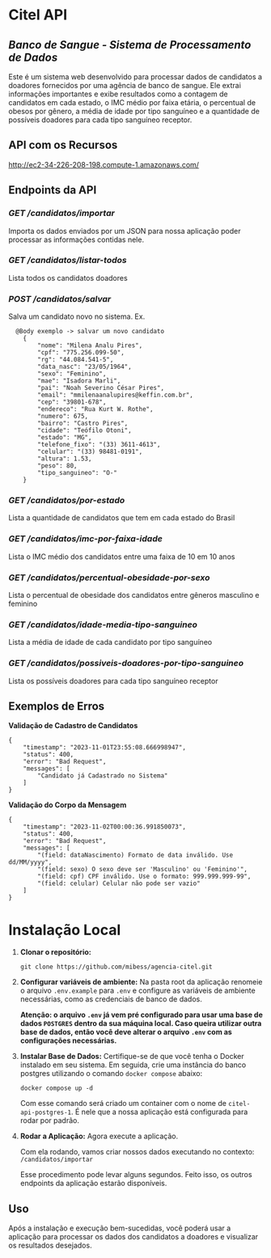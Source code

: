 # Citel API

## _Banco de Sangue - Sistema de Processamento de Dados_

Este é um sistema web desenvolvido para processar dados de candidatos a doadores fornecidos por uma agência de banco de sangue. Ele extrai informações importantes e exibe resultados como a contagem de candidatos em cada estado, o IMC médio por faixa etária, o percentual de obesos por gênero, a média de idade por tipo sanguíneo e a quantidade de possíveis doadores para cada tipo sanguíneo receptor.

## API com os Recursos

http://ec2-34-226-208-198.compute-1.amazonaws.com/

## Endpoints da API

### _GET /candidatos/importar_

Importa os dados enviados por um JSON para nossa aplicação poder processar as informações contidas nele.

### _GET /candidatos/listar-todos_

Lista todos os candidatos doadores

### _POST /candidatos/salvar_

Salva um candidato novo no sistema. Ex.

```
  @Body exemplo -> salvar um novo candidato
	{
		"nome": "Milena Analu Pires",
		"cpf": "775.256.099-50",
		"rg": "44.084.541-5",
		"data_nasc": "23/05/1964",
		"sexo": "Feminino",
		"mae": "Isadora Marli",
		"pai": "Noah Severino César Pires",
		"email": "mmilenaanalupires@keffin.com.br",
		"cep": "39801-678",
		"endereco": "Rua Kurt W. Rothe",
		"numero": 675,
		"bairro": "Castro Pires",
		"cidade": "Teófilo Otoni",
		"estado": "MG",
		"telefone_fixo": "(33) 3611-4613",
		"celular": "(33) 98481-0191",
		"altura": 1.53,
		"peso": 80,
		"tipo_sanguineo": "O-"
	}
```

### _GET /candidatos/por-estado_

Lista a quantidade de candidatos que tem em cada estado do Brasil

### _GET /candidatos/imc-por-faixa-idade_

Lista o IMC médio dos candidatos entre uma faixa de 10 em 10 anos

### _GET /candidatos/percentual-obesidade-por-sexo_

Lista o percentual de obesidade dos candidatos entre gêneros masculino e feminino

### _GET /candidatos/idade-media-tipo-sanguineo_

Lista a média de idade de cada candidato por tipo sanguíneo

### _GET /candidatos/possiveis-doadores-por-tipo-sanguineo_

Lista os possíveis doadores para cada tipo sanguíneo receptor

## Exemplos de Erros

**Validação de Cadastro de Candidatos**

```
{
    "timestamp": "2023-11-01T23:55:08.666998947",
    "status": 400,
    "error": "Bad Request",
    "messages": [
        "Candidato já Cadastrado no Sistema"
    ]
}
```

**Validação do Corpo da Mensagem**

```
{
    "timestamp": "2023-11-02T00:00:36.991850073",
    "status": 400,
    "error": "Bad Request",
    "messages": [
        "(field: dataNascimento) Formato de data inválido. Use dd/MM/yyyy",
        "(field: sexo) O sexo deve ser 'Masculino' ou 'Feminino'",
        "(field: cpf) CPF inválido. Use o formato: 999.999.999-99",
        "(field: celular) Celular não pode ser vazio"
    ]
}
```

# Instalação Local

1. **Clonar o repositório:**
   ```
   git clone https://github.com/mibess/agencia-citel.git
   ```
2. **Configurar variáveis de ambiente:**
   Na pasta root da aplicação renomeie o arquivo `.env.example` para `.env` e configure as variáveis de ambiente necessárias, como as credenciais de banco de dados.

   **Atenção: o arquivo `.env` já vem pré configurado para usar uma base de dados `POSTGRES` dentro da sua máquina local. Caso queira utilizar outra base de dados, então você deve alterar o arquivo `.env` com as configurações necessárias.**

3. **Instalar Base de Dados:**
   Certifique-se de que você tenha o Docker instalado em seu sistema. Em seguida, crie uma instância do banco postgres utilizando o comando `docker compose` abaixo:

   ```
   docker compose up -d
   ```

   Com esse comando será criado um container com o nome de `citel-api-postgres-1`.
   É nele que a nossa aplicação está configurada para rodar por padrão.

4. **Rodar a Aplicação:**
   Agora execute a aplicação.

   Com ela rodando, vamos criar nossos dados executando no contexto:
   `/candidatos/importar`

   Esse procedimento pode levar alguns segundos. Feito isso, os outros endpoints da aplicação estarão disponíveis.

## Uso

Após a instalação e execução bem-sucedidas, você poderá usar a aplicação para processar os dados dos candidatos a doadores e visualizar os resultados desejados.
